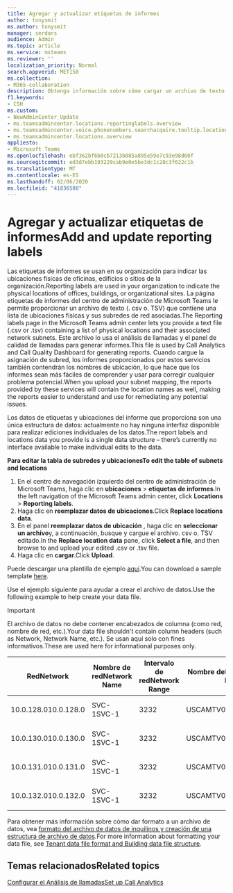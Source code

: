 ```yaml
---
title: Agregar y actualizar etiquetas de informes
author: tonysmit
ms.author: tonysmit
manager: serdars
audience: Admin
ms.topic: article
ms.service: msteams
ms.reviewer: ''
localization_priority: Normal
search.appverid: MET150
ms.collection:
- M365-collaboration
description: Obtenga información sobre cómo cargar un archivo de texto que contiene una lista de ubicaciones físicas y subredes asociadas para usarlas como etiquetas de informes para análisis de llamadas y informes del panel de calidad de llamadas.
f1.keywords:
- CSH
ms.custom:
- NewAdminCenter_Update
- ms.teamsadmincenter.locations.reportinglabels.overview
- ms.teamsadmincenter.voice.phonenumbers.searchacquire.tooltip.location
- ms.teamsadmincenter.locations.overview
appliesto:
- Microsoft Teams
ms.openlocfilehash: ebf362bf6b0cb7213b085a895e59e7c93e98d60f
ms.sourcegitcommit: ed3d7ebb193229cab9e0e5be3dc1c28c3f622c1b
ms.translationtype: MT
ms.contentlocale: es-ES
ms.lasthandoff: 02/06/2020
ms.locfileid: "41836580"
---
```

<a name="add-and-update-reporting-labels"></a><span data-ttu-id="8f72b-103">Agregar y actualizar etiquetas de informes</span><span class="sxs-lookup"><span data-stu-id="8f72b-103">Add and update reporting labels</span></span>
============================

<span data-ttu-id="8f72b-104">Las etiquetas de informes se usan en su organización para indicar las ubicaciones físicas de oficinas, edificios o sitios de la organización.</span><span class="sxs-lookup"><span data-stu-id="8f72b-104">Reporting labels are used in your organization to indicate the physical locations of offices, buildings, or organizational sites.</span></span> <span data-ttu-id="8f72b-105">La página etiquetas de informes del centro de administración de Microsoft Teams le permite proporcionar un archivo de texto (. csv o. TSV) que contiene una lista de ubicaciones físicas y sus subredes de red asociadas.</span><span class="sxs-lookup"><span data-stu-id="8f72b-105">The Reporting labels page in the Microsoft Teams admin center lets you provide a text file (.csv or .tsv) containing a list of physical locations and their associated network subnets.</span></span> <span data-ttu-id="8f72b-106">Este archivo lo usa el análisis de llamadas y el panel de calidad de llamadas para generar informes.</span><span class="sxs-lookup"><span data-stu-id="8f72b-106">This file is used by Call Analytics and Call Quality Dashboard for generating reports.</span></span> <span data-ttu-id="8f72b-107">Cuando cargue la asignación de subred, los informes proporcionados por estos servicios también contendrán los nombres de ubicación, lo que hace que los informes sean más fáciles de comprender y usar para corregir cualquier problema potencial.</span><span class="sxs-lookup"><span data-stu-id="8f72b-107">When you upload your subnet mapping, the reports provided by these services will contain the location names as well, making the reports easier to understand and use for remediating any potential issues.</span></span>

<span data-ttu-id="8f72b-108">Los datos de etiquetas y ubicaciones del informe que proporciona son una única estructura de datos: actualmente no hay ninguna interfaz disponible para realizar ediciones individuales de los datos.</span><span class="sxs-lookup"><span data-stu-id="8f72b-108">The report labels and locations data you provide is a single data structure – there’s currently no interface available to make individual edits to the data.</span></span>

<span data-ttu-id="8f72b-109">**Para editar la tabla de subredes y ubicaciones**</span><span class="sxs-lookup"><span data-stu-id="8f72b-109">**To edit the table of subnets and locations**</span></span>

1. <span data-ttu-id="8f72b-110">En el centro de navegación izquierdo del centro de administración de Microsoft Teams, haga clic en **ubicaciones** > **etiquetas de informes**.</span><span class="sxs-lookup"><span data-stu-id="8f72b-110">In the left navigation of the Microsoft Teams admin center, click **Locations** > **Reporting labels**.</span></span>
2. <span data-ttu-id="8f72b-111">Haga clic en **reemplazar datos de ubicaciones**.</span><span class="sxs-lookup"><span data-stu-id="8f72b-111">Click **Replace locations data**.</span></span>
3. <span data-ttu-id="8f72b-112">En el panel **reemplazar datos de ubicación** , haga clic en **seleccionar un archivo**y, a continuación, busque y cargue el archivo. csv o. TSV editado.</span><span class="sxs-lookup"><span data-stu-id="8f72b-112">In the **Replace location data** pane, click **Select a file**, and then browse to and upload your edited .csv or .tsv file.</span></span>
4. <span data-ttu-id="8f72b-113">Haga clic en **cargar**.</span><span class="sxs-lookup"><span data-stu-id="8f72b-113">Click **Upload**.</span></span>

<span data-ttu-id="8f72b-114">Puede descargar una plantilla de ejemplo [aquí](https://github.com/MicrosoftDocs/OfficeDocs-SkypeForBusiness/blob/live/Teams/downloads/locations-template.zip?raw=true).</span><span class="sxs-lookup"><span data-stu-id="8f72b-114">You can download a sample template [here](https://github.com/MicrosoftDocs/OfficeDocs-SkypeForBusiness/blob/live/Teams/downloads/locations-template.zip?raw=true).</span></span>

<span data-ttu-id="8f72b-115">Use el ejemplo siguiente para ayudar a crear el archivo de datos.</span><span class="sxs-lookup"><span data-stu-id="8f72b-115">Use the following example to help create your data file.</span></span>

> [!IMPORTANT]
> <span data-ttu-id="8f72b-116">El archivo de datos no debe contener encabezados de columna (como red, nombre de red, etc.).</span><span class="sxs-lookup"><span data-stu-id="8f72b-116">Your data file shouldn't contain column headers (such as Network, Network Name, etc.).</span></span> <span data-ttu-id="8f72b-117">Se usan aquí solo con fines informativos.</span><span class="sxs-lookup"><span data-stu-id="8f72b-117">These are used here for informational purposes only.</span></span> <br>

|<span data-ttu-id="8f72b-118">Red</span><span class="sxs-lookup"><span data-stu-id="8f72b-118">Network</span></span>|<span data-ttu-id="8f72b-119">Nombre de red</span><span class="sxs-lookup"><span data-stu-id="8f72b-119">Network Name</span></span>|<span data-ttu-id="8f72b-120">Intervalo de red</span><span class="sxs-lookup"><span data-stu-id="8f72b-120">Network Range</span></span>|<span data-ttu-id="8f72b-121">Nombre del edificio</span><span class="sxs-lookup"><span data-stu-id="8f72b-121">Building Name</span></span>|<span data-ttu-id="8f72b-122">Tipo de propiedad</span><span class="sxs-lookup"><span data-stu-id="8f72b-122">Ownership Type</span></span>|<span data-ttu-id="8f72b-123">Tipo de edificio</span><span class="sxs-lookup"><span data-stu-id="8f72b-123">Building Type</span></span>|<span data-ttu-id="8f72b-124">Tipo de edificio de Office</span><span class="sxs-lookup"><span data-stu-id="8f72b-124">Building Office Type</span></span>|<span data-ttu-id="8f72b-125">Ciudad</span><span class="sxs-lookup"><span data-stu-id="8f72b-125">City</span></span>|<span data-ttu-id="8f72b-126">Código postal</span><span class="sxs-lookup"><span data-stu-id="8f72b-126">Zip Code</span></span>|<span data-ttu-id="8f72b-127">Tercer</span><span class="sxs-lookup"><span data-stu-id="8f72b-127">Country</span></span>|<span data-ttu-id="8f72b-128">Estado</span><span class="sxs-lookup"><span data-stu-id="8f72b-128">State</span></span>|<span data-ttu-id="8f72b-129">Region</span><span class="sxs-lookup"><span data-stu-id="8f72b-129">Region</span></span>|<span data-ttu-id="8f72b-130">Inside Corp</span><span class="sxs-lookup"><span data-stu-id="8f72b-130">Inside Corp</span></span>|<span data-ttu-id="8f72b-131">Expressroute</span><span class="sxs-lookup"><span data-stu-id="8f72b-131">Express Route</span></span>|
|-|-|-|-|-|-|-|-|-|-|-|-|-|-|
|<span data-ttu-id="8f72b-132">10.0.128.0</span><span class="sxs-lookup"><span data-stu-id="8f72b-132">10.0.128.0</span></span> |<span data-ttu-id="8f72b-133">SVC-1</span><span class="sxs-lookup"><span data-stu-id="8f72b-133">SVC-1</span></span>|<span data-ttu-id="8f72b-134">32</span><span class="sxs-lookup"><span data-stu-id="8f72b-134">32</span></span>|<span data-ttu-id="8f72b-135">USCAMTV001</span><span class="sxs-lookup"><span data-stu-id="8f72b-135">USCAMTV001</span></span>|<span data-ttu-id="8f72b-136">Contoso alquilado RE&F</span><span class="sxs-lookup"><span data-stu-id="8f72b-136">Contoso Leased RE&F</span></span>|<span data-ttu-id="8f72b-137">Office</span><span class="sxs-lookup"><span data-stu-id="8f72b-137">Office</span></span>|<span data-ttu-id="8f72b-138">RE&F</span><span class="sxs-lookup"><span data-stu-id="8f72b-138">RE&F</span></span>|<span data-ttu-id="8f72b-139">Vista de montaña</span><span class="sxs-lookup"><span data-stu-id="8f72b-139">Mountain View</span></span>|<span data-ttu-id="8f72b-140">94043</span><span class="sxs-lookup"><span data-stu-id="8f72b-140">94043</span></span>|<span data-ttu-id="8f72b-141">DÉJEN</span><span class="sxs-lookup"><span data-stu-id="8f72b-141">US</span></span>|<span data-ttu-id="8f72b-142">CA</span><span class="sxs-lookup"><span data-stu-id="8f72b-142">CA</span></span>|<span data-ttu-id="8f72b-143">DÉJEN</span><span class="sxs-lookup"><span data-stu-id="8f72b-143">US</span></span>|<span data-ttu-id="8f72b-144">1</span><span class="sxs-lookup"><span data-stu-id="8f72b-144">1</span></span>|<span data-ttu-id="8f72b-145">1</span><span class="sxs-lookup"><span data-stu-id="8f72b-145">1</span></span>|
|<span data-ttu-id="8f72b-146">10.0.130.0</span><span class="sxs-lookup"><span data-stu-id="8f72b-146">10.0.130.0</span></span> |<span data-ttu-id="8f72b-147">SVC-1</span><span class="sxs-lookup"><span data-stu-id="8f72b-147">SVC-1</span></span>|<span data-ttu-id="8f72b-148">32</span><span class="sxs-lookup"><span data-stu-id="8f72b-148">32</span></span>|<span data-ttu-id="8f72b-149">USCAMTV001</span><span class="sxs-lookup"><span data-stu-id="8f72b-149">USCAMTV001</span></span>|<span data-ttu-id="8f72b-150">Contoso alquilado RE&F</span><span class="sxs-lookup"><span data-stu-id="8f72b-150">Contoso Leased RE&F</span></span>|<span data-ttu-id="8f72b-151">Office</span><span class="sxs-lookup"><span data-stu-id="8f72b-151">Office</span></span>|<span data-ttu-id="8f72b-152">RE&F</span><span class="sxs-lookup"><span data-stu-id="8f72b-152">RE&F</span></span>|<span data-ttu-id="8f72b-153">Vista de montaña</span><span class="sxs-lookup"><span data-stu-id="8f72b-153">Mountain View</span></span>|<span data-ttu-id="8f72b-154">94043</span><span class="sxs-lookup"><span data-stu-id="8f72b-154">94043</span></span>|<span data-ttu-id="8f72b-155">DÉJEN</span><span class="sxs-lookup"><span data-stu-id="8f72b-155">US</span></span>|<span data-ttu-id="8f72b-156">CA</span><span class="sxs-lookup"><span data-stu-id="8f72b-156">CA</span></span>|<span data-ttu-id="8f72b-157">DÉJEN</span><span class="sxs-lookup"><span data-stu-id="8f72b-157">US</span></span>|<span data-ttu-id="8f72b-158">1</span><span class="sxs-lookup"><span data-stu-id="8f72b-158">1</span></span>|<span data-ttu-id="8f72b-159">1</span><span class="sxs-lookup"><span data-stu-id="8f72b-159">1</span></span>|
|<span data-ttu-id="8f72b-160">10.0.131.0</span><span class="sxs-lookup"><span data-stu-id="8f72b-160">10.0.131.0</span></span> |<span data-ttu-id="8f72b-161">SVC-1</span><span class="sxs-lookup"><span data-stu-id="8f72b-161">SVC-1</span></span>|<span data-ttu-id="8f72b-162">32</span><span class="sxs-lookup"><span data-stu-id="8f72b-162">32</span></span>|<span data-ttu-id="8f72b-163">USCAMTV001</span><span class="sxs-lookup"><span data-stu-id="8f72b-163">USCAMTV001</span></span>|<span data-ttu-id="8f72b-164">Contoso alquilado RE&F</span><span class="sxs-lookup"><span data-stu-id="8f72b-164">Contoso Leased RE&F</span></span>|<span data-ttu-id="8f72b-165">Office</span><span class="sxs-lookup"><span data-stu-id="8f72b-165">Office</span></span>|<span data-ttu-id="8f72b-166">RE&F</span><span class="sxs-lookup"><span data-stu-id="8f72b-166">RE&F</span></span>|<span data-ttu-id="8f72b-167">Vista de montaña</span><span class="sxs-lookup"><span data-stu-id="8f72b-167">Mountain View</span></span>|<span data-ttu-id="8f72b-168">94043</span><span class="sxs-lookup"><span data-stu-id="8f72b-168">94043</span></span>|<span data-ttu-id="8f72b-169">DÉJEN</span><span class="sxs-lookup"><span data-stu-id="8f72b-169">US</span></span>|<span data-ttu-id="8f72b-170">CA</span><span class="sxs-lookup"><span data-stu-id="8f72b-170">CA</span></span>|<span data-ttu-id="8f72b-171">DÉJEN</span><span class="sxs-lookup"><span data-stu-id="8f72b-171">US</span></span>|<span data-ttu-id="8f72b-172">1</span><span class="sxs-lookup"><span data-stu-id="8f72b-172">1</span></span>|<span data-ttu-id="8f72b-173">1</span><span class="sxs-lookup"><span data-stu-id="8f72b-173">1</span></span>|
|<span data-ttu-id="8f72b-174">10.0.132.0</span><span class="sxs-lookup"><span data-stu-id="8f72b-174">10.0.132.0</span></span> |<span data-ttu-id="8f72b-175">SVC-1</span><span class="sxs-lookup"><span data-stu-id="8f72b-175">SVC-1</span></span>|<span data-ttu-id="8f72b-176">32</span><span class="sxs-lookup"><span data-stu-id="8f72b-176">32</span></span>|<span data-ttu-id="8f72b-177">USCAMTV001</span><span class="sxs-lookup"><span data-stu-id="8f72b-177">USCAMTV001</span></span>|<span data-ttu-id="8f72b-178">Contoso alquilado RE&F</span><span class="sxs-lookup"><span data-stu-id="8f72b-178">Contoso Leased RE&F</span></span>|<span data-ttu-id="8f72b-179">Office</span><span class="sxs-lookup"><span data-stu-id="8f72b-179">Office</span></span>|<span data-ttu-id="8f72b-180">RE&F</span><span class="sxs-lookup"><span data-stu-id="8f72b-180">RE&F</span></span>|<span data-ttu-id="8f72b-181">Vista de montaña</span><span class="sxs-lookup"><span data-stu-id="8f72b-181">Mountain View</span></span>|<span data-ttu-id="8f72b-182">94043</span><span class="sxs-lookup"><span data-stu-id="8f72b-182">94043</span></span>|<span data-ttu-id="8f72b-183">DÉJEN</span><span class="sxs-lookup"><span data-stu-id="8f72b-183">US</span></span>|<span data-ttu-id="8f72b-184">CA</span><span class="sxs-lookup"><span data-stu-id="8f72b-184">CA</span></span>|<span data-ttu-id="8f72b-185">DÉJEN</span><span class="sxs-lookup"><span data-stu-id="8f72b-185">US</span></span>|<span data-ttu-id="8f72b-186">1</span><span class="sxs-lookup"><span data-stu-id="8f72b-186">1</span></span>|<span data-ttu-id="8f72b-187">1</span><span class="sxs-lookup"><span data-stu-id="8f72b-187">1</span></span>|

<span data-ttu-id="8f72b-188">Para obtener más información sobre cómo dar formato a un archivo de datos, vea [formato del archivo de datos de inquilinos y creación de una estructura de archivo de datos](turning-on-and-using-call-quality-dashboard.md#tenant-data-file-format-and-structure).</span><span class="sxs-lookup"><span data-stu-id="8f72b-188">For more information about formatting your data file, see [Tenant data file format and Building data file structure](turning-on-and-using-call-quality-dashboard.md#tenant-data-file-format-and-structure).</span></span>

## <a name="related-topics"></a><span data-ttu-id="8f72b-189">Temas relacionados</span><span class="sxs-lookup"><span data-stu-id="8f72b-189">Related topics</span></span>

[<span data-ttu-id="8f72b-190">Configurar el Análisis de llamadas</span><span class="sxs-lookup"><span data-stu-id="8f72b-190">Set up Call Analytics</span></span>](set-up-call-analytics.md)
